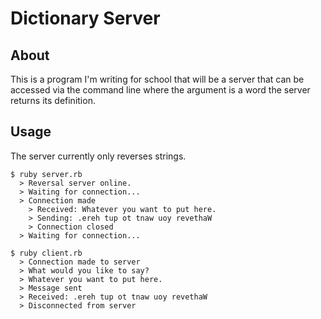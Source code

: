 # Dictionary Server #

## About ##
This is a program I'm writing for school that will be a server that can be accessed via the command line where the argument is a word the server returns its definition.

## Usage ##
The server currently only reverses strings.

    $ ruby server.rb
      > Reversal server online.
      > Waiting for connection...
      > Connection made
        > Received: Whatever you want to put here.
        > Sending: .ereh tup ot tnaw uoy revethaW
        > Connection closed
      > Waiting for connection...

    $ ruby client.rb
      > Connection made to server
      > What would you like to say?
      > Whatever you want to put here.
      > Message sent
      > Received: .ereh tup ot tnaw uoy revethaW
      > Disconnected from server
